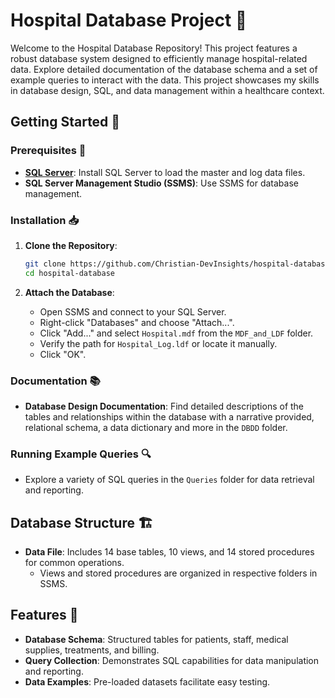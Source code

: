 # Hospital Database Project 🏥

Welcome to the Hospital Database Repository! This project features a robust database system designed to efficiently manage hospital-related data. Explore detailed documentation of the database schema and a set of example queries to interact with the data. This project showcases my skills in database design, SQL, and data management within a healthcare context.

## Getting Started 🚀

### Prerequisites 🔧
- **[SQL Server](https://www.microsoft.com/en-us/sql-server/sql-server-downloads)**: Install SQL Server to load the master and log data files.
- **SQL Server Management Studio (SSMS)**: Use SSMS for database management.

### Installation 📥
1. **Clone the Repository**:
    ```bash
    git clone https://github.com/Christian-DevInsights/hospital-database.git
    cd hospital-database
    ```

2. **Attach the Database**:
    - Open SSMS and connect to your SQL Server.
    - Right-click "Databases" and choose "Attach...".
    - Click "Add..." and select `Hospital.mdf` from the `MDF_and_LDF` folder.
    - Verify the path for `Hospital_Log.ldf` or locate it manually.
    - Click "OK".

### Documentation 📚
- **Database Design Documentation**: Find detailed descriptions of the tables and relationships within the database with a narrative provided, relational schema, a data dictionary and more in the `DBDD` folder.

### Running Example Queries 🔍
- Explore a variety of SQL queries in the `Queries` folder for data retrieval and reporting.

## Database Structure 🏗️
- **Data File**: Includes 14 base tables, 10 views, and 14 stored procedures for common operations.
    - Views and stored procedures are organized in respective folders in SSMS.

## Features 🌟
- **Database Schema**: Structured tables for patients, staff, medical supplies, treatments, and billing.
- **Query Collection**: Demonstrates SQL capabilities for data manipulation and reporting.
- **Data Examples**: Pre-loaded datasets facilitate easy testing.
